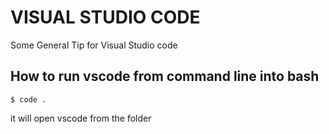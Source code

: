 # VISUAL STUDIO CODE 
Some General Tip for Visual Studio code

## How to run vscode from command line into bash 
```shell
$ code .
```
it will open vscode from the folder
